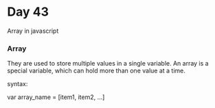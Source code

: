 # Day 43

Array in javascript

### Array

They are used to store multiple values in a single variable. An array is a special variable, which can hold more than one value at a time.

syntax:

var array_name = [item1, item2, ...]